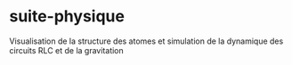 # suite-physique
Visualisation de la structure des atomes et simulation de la dynamique des circuits RLC et de la gravitation
